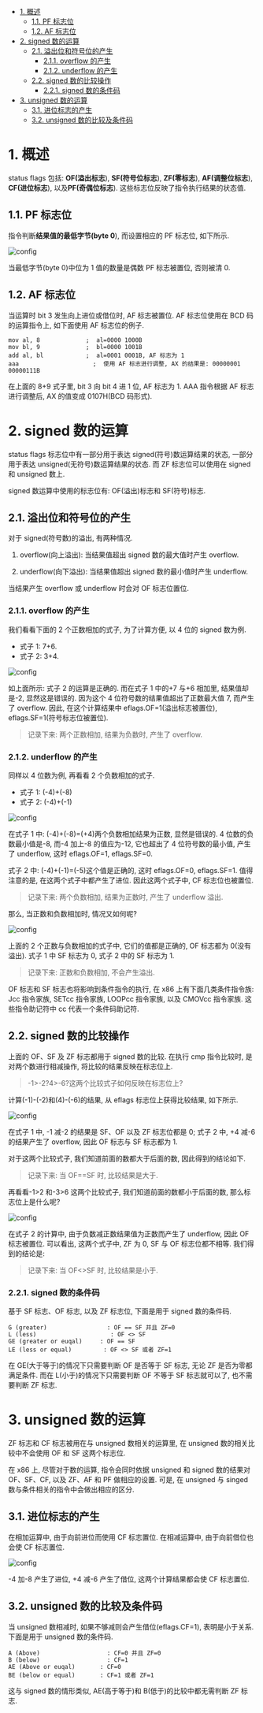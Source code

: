 
<!-- @import "[TOC]" {cmd="toc" depthFrom=1 depthTo=6 orderedList=false} -->

<!-- code_chunk_output -->

- [1. 概述](#1-概述)
  - [1.1. PF 标志位](#11-pf-标志位)
  - [1.2. AF 标志位](#12-af-标志位)
- [2. signed 数的运算](#2-signed-数的运算)
  - [2.1. 溢出位和符号位的产生](#21-溢出位和符号位的产生)
    - [2.1.1. overflow 的产生](#211-overflow-的产生)
    - [2.1.2. underflow 的产生](#212-underflow-的产生)
  - [2.2. signed 数的比较操作](#22-signed-数的比较操作)
    - [2.2.1. signed 数的条件码](#221-signed-数的条件码)
- [3. unsigned 数的运算](#3-unsigned-数的运算)
  - [3.1. 进位标志的产生](#31-进位标志的产生)
  - [3.2. unsigned 数的比较及条件码](#32-unsigned-数的比较及条件码)

<!-- /code_chunk_output -->

# 1. 概述

status flags 包括: **OF(溢出标志**), **SF(符号位标志**), **ZF(零标志**), **AF(调整位标志**), **CF(进位标志**), 以及**PF(奇偶位标志**). 这些标志位反映了指令执行结果的状态值.

## 1.1. PF 标志位

指令判断**结果值的最低字节(byte 0**), 而设置相应的 PF 标志位, 如下所示.

![config](./images/2.png)

当最低字节(byte 0)中位为 1 值的数量是偶数 PF 标志被置位, 否则被清 0.

## 1.2. AF 标志位

当运算时 bit 3 发生向上进位或借位时, AF 标志被置位. AF 标志位使用在 BCD 码的运算指令上, 如下面使用 AF 标志位的例子.

```assembly
mov al, 8             ;  al=0000 1000B
mov bl, 9             ;  bl=0000 1001B
add al, bl            ;  al=0001 0001B, AF 标志为 1
aaa                     ;  使用 AF 标志进行调整, AX 的结果是: 00000001 00000111B
```

在上面的 8+9 式子里, bit 3 向 bit 4 进 1 位, AF 标志为 1. AAA 指令根据 AF 标志进行调整后, AX 的值变成 0107H(BCD 码形式).

# 2. signed 数的运算

status flags 标志位中有一部分用于表达 signed(符号)数运算结果的状态, 一部分用于表达 unsigned(无符号)数运算结果的状态. 而 ZF 标志位可以使用在 signed 和 unsigned 数上.

signed 数运算中使用的标志位有: OF(溢出)标志和 SF(符号)标志.

## 2.1. 溢出位和符号位的产生

对于 signed(符号数)的溢出, 有两种情况.

1) overflow(向上溢出): 当结果值超出 signed 数的最大值时产生 overflow.

2) underflow(向下溢出): 当结果值超出 signed 数的最小值时产生 underflow.

当结果产生 overflow 或 underflow 时会对 OF 标志位置位.

### 2.1.1. overflow 的产生

我们看看下面的 2 个正数相加的式子, 为了计算方便, 以 4 位的 signed 数为例.

- 式子 1: 7+6.
- 式子 2: 3+4.

![config](./images/3.png)

如上面所示: 式子 2 的运算是正确的. 而在式子 1 中的+7 与+6 相加里, 结果值却是-2, 显然这是错误的. 因为这个 4 位符号数的结果值超出了正数最大值 7, 而产生了 overflow. 因此, 在这个计算结果中 eflags.OF=1(溢出标志被置位), eflags.SF=1(符号标志位被置位).

>记录下来: 两个正数相加, 结果为负数时, 产生了 overflow.

### 2.1.2. underflow 的产生

同样以 4 位数为例, 再看看 2 个负数相加的式子.

- 式子 1: (-4)+(-8)
- 式子 2: (-4)+(-1)

![config](./images/4.png)

在式子 1 中: (-4)+(-8)=(+4)两个负数相加结果为正数, 显然是错误的. 4 位数的负数最小值是-8, 而-4 加上-8 的值应为-12, 它也超出了 4 位符号数的最小值, 产生了 underflow, 这时 eflags.OF=1, eflags.SF=0.

式子 2 中: (-4)+(-1)=(-5)这个值是正确的, 这时 eflags.OF=0, eflags.SF=1. 值得注意的是, 在这两个式子中都产生了进位. 因此这两个式子中, CF 标志位也被置位.

>记录下来: 两个负数相加, 结果为正数时, 产生了 underflow 溢出.

那么, 当正数和负数相加时, 情况又如何呢?

![config](./images/5.png)

上面的 2 个正数与负数相加的式子中, 它们的值都是正确的, OF 标志都为 0(没有溢出). 式子 1 中 SF 标志为 0, 式子 2 中的 SF 标志为 1.

>记录下来: 正数和负数相加, 不会产生溢出.

OF 标志和 SF 标志也将影响到条件指令的执行, 在 x86 上有下面几类条件指令族: Jcc 指令家族, SETcc 指令家族, LOOPcc 指令家族, 以及 CMOVcc 指令家族. 这些指令助记符中 cc 代表一个条件码助记符.

## 2.2. signed 数的比较操作

上面的 OF、SF 及 ZF 标志都用于 signed 数的比较. 在执行 cmp 指令比较时, 是对两个数进行相减操作, 将比较的结果反映在标志位上.

>\-1\>\-2?4\>\-6?这两个比较式子如何反映在标志位上?

计算(-1)-(-2)和(4)-(-6)的结果, 从 eflags 标志位上获得比较结果, 如下所示.

![config](./images/6.png)

在式子 1 中, -1 减-2 的结果是 SF、OF 以及 ZF 标志位都是 0; 式子 2 中, +4 减-6 的结果产生了 overflow, 因此 OF 标志与 SF 标志都为 1.

对于这两个比较式子, 我们知道前面的数都大于后面的数, 因此得到的结论如下.

>记录下来: 当 OF==SF 时, 比较结果是大于.

再看看-1>2 和-3>6 这两个比较式子, 我们知道前面的数都小于后面的数, 那么标志位上是什么呢?

![config](./images/7.png)

在式子 2 的计算中, 由于负数减正数结果值为正数而产生了 underflow, 因此 OF 标志被置位. 可以看出, 这两个式子中, ZF 为 0, SF 与 OF 标志位都不相等. 我们得到的结论是:

>记录下来: 当 OF<>SF 时, 比较结果是小于.

### 2.2.1. signed 数的条件码

基于 SF 标志、OF 标志, 以及 ZF 标志位, 下面是用于 signed 数的条件码.

```
G (greater)                 : OF == SF 并且 ZF=0
L (less)                     : OF <> SF
GE (greater or euqal)     : OF == SF
LE (less or equal)         : OF <> SF 或者 ZF=1
```

在 GE(大于等于)的情况下只需要判断 OF 是否等于 SF 标志, 无论 ZF 是否为零都满足条件. 而在 L(小于)的情况下只需要判断 OF 不等于 SF 标志就可以了, 也不需要判断 ZF 标志.

# 3. unsigned 数的运算

ZF 标志和 CF 标志被用在与 unsigned 数相关的运算里, 在 unsigned 数的相关比较中不会使用 OF 和 SF 这两个标志位.

在 x86 上, 尽管对于数的运算, 指令会同时依据 unsigned 和 signed 数的结果对 OF、SF、CF, 以及 ZF、AF 和 PF 做相应的设置. 可是, 在 unsigned 与 singed 数与条件相关的指令中会做出相应的区分.

## 3.1. 进位标志的产生

在相加运算中, 由于向前进位而使用 CF 标志置位. 在相减运算中, 由于向前借位也会使 CF 标志置位.

![config](./images/8.png)

-4 加-8 产生了进位, +4 减-6 产生了借位, 这两个计算结果都会使 CF 标志置位.

## 3.2. unsigned 数的比较及条件码

当 unsigned 数相减时, 如果不够减则会产生借位(eflags.CF=1), 表明是小于关系. 下面是用于 unsigned 数的条件码.

```
A (Above)                   : CF=0 并且 ZF=0
B (below)                   : CF=1
AE (Above or euqal)       : CF=0
BE (below or equal)       : CF=1 或者 ZF=1
```

这与 signed 数的情形类似, AE(高于等于)和 B(低于)的比较中都无需判断 ZF 标志.